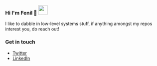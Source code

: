 ### Hi I'm Fenil 👋 <img src="https://raw.githubusercontent.com/MartinHeinz/MartinHeinz/master/wave.gif" width="30px" height="30px">

I like to dabble in low-level systems stuff, if anything amongst my repos interest you, do reach out!

### Get in touch

- [Twitter](https://twitter.com/fenil_jain_)
- [LinkedIn](https://www.linkedin.com/in/fenil-k-jain/)

